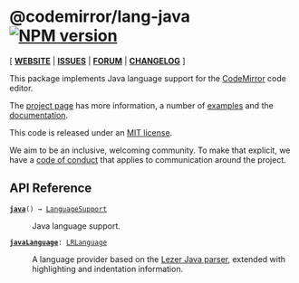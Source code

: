 <!-- NOTE: README.md is generated from src/README.md -->

# @codemirror/lang-java [![NPM version](https://img.shields.io/npm/v/@codemirror/lang-java.svg)](https://www.npmjs.org/package/@codemirror/lang-java)

[ [**WEBSITE**](https://codemirror.net/) | [**ISSUES**](https://github.com/codemirror/dev/issues) | [**FORUM**](https://discuss.codemirror.net/c/next/) | [**CHANGELOG**](https://github.com/codemirror/lang-java/blob/main/CHANGELOG.md) ]

This package implements Java language support for the
[CodeMirror](https://codemirror.net/) code editor.

The [project page](https://codemirror.net/) has more information, a
number of [examples](https://codemirror.net/examples/) and the
[documentation](https://codemirror.net/docs/).

This code is released under an
[MIT license](https://github.com/codemirror/lang-java/tree/main/LICENSE).

We aim to be an inclusive, welcoming community. To make that explicit,
we have a [code of
conduct](http://contributor-covenant.org/version/1/1/0/) that applies
to communication around the project.

## API Reference

<dl>
<dt id="user-content-java">
  <code><strong><a href="#user-content-java">java</a></strong>() → <a href="https://codemirror.net/docs/ref#language.LanguageSupport">LanguageSupport</a></code></dt>

<dd><p>Java language support.</p>
</dd>
<dt id="user-content-javalanguage">
  <code><strong><a href="#user-content-javalanguage">javaLanguage</a></strong>: <a href="https://codemirror.net/docs/ref#language.LRLanguage">LRLanguage</a></code></dt>

<dd><p>A language provider based on the <a href="https://github.com/lezer-parser/java">Lezer Java
parser</a>, extended with
highlighting and indentation information.</p>
</dd>
</dl>
